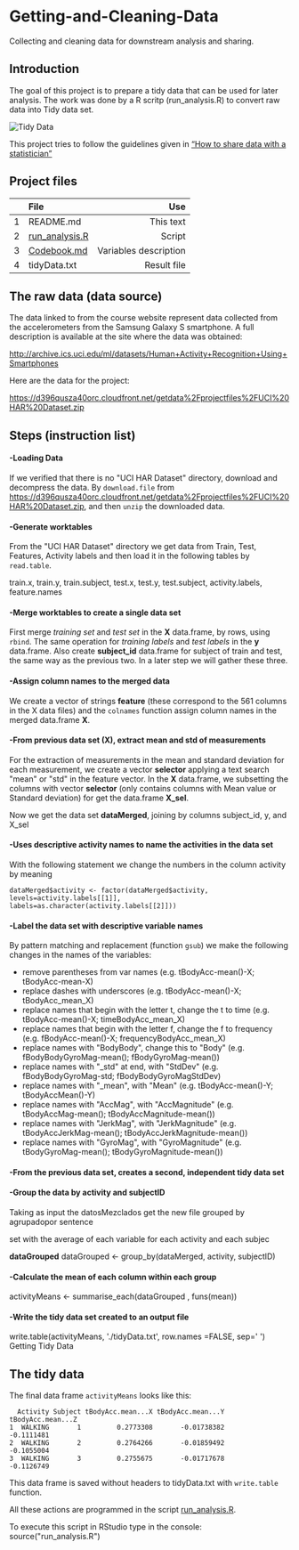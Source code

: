 # Getting-and-Cleaning-Data
Collecting and cleaning data for downstream analysis and sharing.

## Introduction
The goal of this project is to prepare a tidy data that can be used for later analysis. 
The work was done by a R scritp (run_analysis.R) to convert raw data into Tidy data set.

![Tidy Data](https://cloud.githubusercontent.com/assets/6483001/7684670/3141045e-fd88-11e4-9b0c-5a9232842fc3.PNG)

This project tries to follow the guidelines given in  [“How to share data with a statistician”](https://github.com/jtleek/datasharing)

## Project files
|  | File  | Use |
|:-:|:--------       | -----:   |
| 1 | README.md      |This text |
| 2 | [run_analysis.R](https://github.com/gidago/Getting-and-Cleaning-Data/blob/master/run_analysis.R) |Script   |
| 3 | [Codebook.md](https://github.com/gidago/Getting-and-Cleaning-Data/blob/master/Codebook.md) |Variables description |
| 4 | tidyData.txt   |Result file |

## The raw data (data source)
The data linked to from the course website represent data collected from the accelerometers from the Samsung Galaxy S smartphone. A full description is available at the site where the data was obtained:

http://archive.ics.uci.edu/ml/datasets/Human+Activity+Recognition+Using+Smartphones

Here are the data for the project:

https://d396qusza40orc.cloudfront.net/getdata%2Fprojectfiles%2FUCI%20HAR%20Dataset.zip

## Steps (instruction list)

#### -Loading Data
If we verified that there is no "UCI HAR Dataset" directory, download and decompress the data.
By `download.file` from  https://d396qusza40orc.cloudfront.net/getdata%2Fprojectfiles%2FUCI%20HAR%20Dataset.zip, and then `unzip` the downloaded data.

#### -Generate worktables
From the "UCI HAR Dataset" directory we get data from Train, Test, Features, Activity labels and then load it in the following tables by `read.table`.

train.x, train.y, train.subject, test.x, test.y, test.subject, activity.labels, feature.names

#### -Merge worktables to create a single data set

First merge *training set* and *test set* in the **X** data.frame, by rows, using `rbind`.
The same operation for *training labels* and *test labels* in the **y** data.frame.
Also create **subject_id** data.frame for subject of train and test, the same way as the previous two.
In a later step we will gather these three.

#### -Assign column names to the merged data

We create a vector of strings **feature** (these correspond to the 561 columns in the X data files) and the `colnames` function assign column names in the merged data.frame **X**.

#### -From previous data set (X), extract mean and std of measurements

For the extraction of measurements in the mean and standard deviation for each measurement, we create a vector **selector** applying a text search "mean" or "std" in the feature vector.
In the **X** data.frame, we subsetting the columns with vector **selector** (only contains columns with Mean value or Standard deviation) for get the data.frame **X_sel**.

Now we get the data set **dataMerged**, joining by columns subject_id, y, and X_sel

#### -Uses descriptive activity names to name the activities in the data set
With the following statement we change the numbers in the column activity by meaning

 `dataMerged$activity <- factor(dataMerged$activity, levels=activity.labels[[1]],
 labels=as.character(activity.labels[[2]]))`

#### -Label the data set with descriptive variable names
By pattern matching and replacement (function `gsub`) we make the following changes in the names of the variables:
- remove parentheses from var names (e.g. tBodyAcc-mean()-X; tBodyAcc-mean-X)
- replace dashes with underscores (e.g. tBodyAcc-mean()-X; tBodyAcc_mean_X)
- replace names that begin with the letter t, change the t to time (e.g. tBodyAcc-mean()-X; timeBodyAcc_mean_X)
- replace names that begin with the letter f, change the f to frequency (e.g. fBodyAcc-mean()-X; frequencyBodyAcc_mean_X)
- replace names with "BodyBody", change this to "Body" (e.g. fBodyBodyGyroMag-mean();	fBodyGyroMag-mean())
- replace names with "_std" at end, with "StdDev"  (e.g. fBodyBodyGyroMag-std;	fBodyBodyGyroMagStdDev)
- replace names with "_mean", with "Mean"  (e.g. tBodyAcc-mean()-Y; 	tBodyAccMean()-Y)
- replace names with "AccMag", with "AccMagnitude"  (e.g. tBodyAccMag-mean();	tBodyAccMagnitude-mean())
- replace names with "JerkMag", with "JerkMagnitude" (e.g. tBodyAccJerkMag-mean();	tBodyAccJerkMagnitude-mean())
- replace names with "GyroMag", with "GyroMagnitude" (e.g. tBodyGyroMag-mean();	tBodyGyroMagnitude-mean())



#### -From the previous data set, creates a second, independent tidy data set
#### -Group the data by activity and subjectID

Taking as input the datosMezclados get the new file grouped by agrupadopor sentence

 set with the average of each variable for each activity and each subjec
 
 **dataGrouped**
dataGrouped <- group_by(dataMerged, activity, subjectID)

#### -Calculate the mean of each column within each group

activityMeans <- summarise_each(dataGrouped , funs(mean))

#### -Write the tidy data set created to an output file
write.table(activityMeans, './tidyData.txt', row.names =FALSE, sep=' ') 
Getting Tidy Data 


## The tidy data 

The final data frame `activityMeans` looks like this:

      Activity Subject tBodyAcc.mean...X tBodyAcc.mean...Y tBodyAcc.mean...Z
    1  WALKING       1         0.2773308       -0.01738382        -0.1111481
    2  WALKING       2         0.2764266       -0.01859492        -0.1055004
    3  WALKING       3         0.2755675       -0.01717678        -0.1126749

This data frame is saved without headers to tidyData.txt with `write.table` function.

All these actions are programmed in the script [run_analysis.R](https://github.com/gidago/Getting-and-Cleaning-Data/blob/master/run_analysis.R).

To execute this script in RStudio type in the console: source("run_analysis.R")

